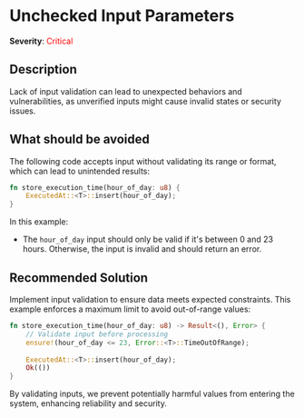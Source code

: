 # Unchecked Input Parameters

**Severity**: <span style="color:red;">Critical</span>

## Description

Lack of input validation can lead to unexpected behaviors and vulnerabilities, as unverified inputs might cause invalid
states or security issues.

## What should be avoided

The following code accepts input without validating its range or format, which can lead to unintended results:

```rust
fn store_execution_time(hour_of_day: u8) {
    ExecutedAt::<T>::insert(hour_of_day);
}
```

In this example:

- The `hour_of_day` input should only be valid if it's between 0 and 23 hours. Otherwise, the input is invalid and should return an error.

## Recommended Solution

Implement input validation to ensure data meets expected constraints. This example enforces a maximum limit to avoid
out-of-range values:

```rust
fn store_execution_time(hour_of_day: u8) -> Result<(), Error> {
    // Validate input before processing
    ensure!(hour_of_day <= 23, Error::<T>::TimeOutOfRange);
    
    ExecutedAt::<T>::insert(hour_of_day);
    Ok(())
}
```

By validating inputs, we prevent potentially harmful values from entering the system, enhancing reliability and
security.
